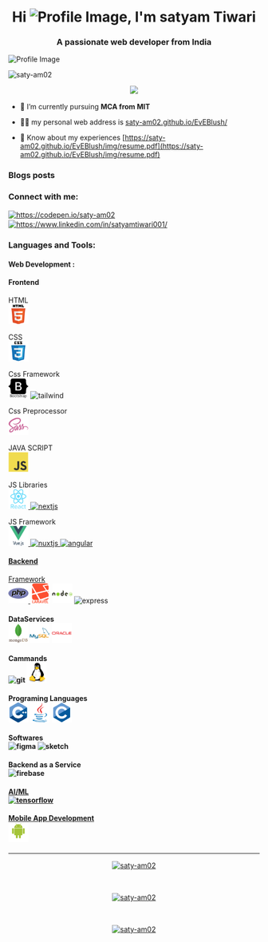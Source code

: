 
<h1 align="center">Hi <img src="https://github.com/Saty-am02/EvEBlush/assets/88832726/c7e3ac42-9cbd-47d3-ad12-6b55af760265" alt="Profile Image" width="50px" height="50px">, I'm satyam Tiwari</h1>
<h3 align="center">A passionate web developer from India</h3>
<img src="https://github.com/Saty-am02/EvEBlush/assets/88832726/c7e3ac42-9cbd-47d3-ad12-6b55af760265" alt="Profile Image">


<p align="left"><img src="https://komarev.com/ghpvc/?username=saty-am02&theme=gruvbox" alt="saty-am02" /></p>

<p align="center"><img src="https://github-profile-trophy.vercel.app/?username=saty-am02&theme=gruvbox&row=2&column=8&margin-w=15&margin-h=15"/></p>

- 🌱 I’m currently pursuing **MCA from MIT**

- 👨‍💻 my personal web address is [saty-am02.github.io/EvEBlush/](saty-am02.github.io/EvEBlush/)

- 📄 Know about my experiences [https://saty-am02.github.io/EvEBlush/img/resume.pdf](https://saty-am02.github.io/EvEBlush/img/resume.pdf)



### Blogs posts
<!-- BLOG-POST-LIST:START -->
<!-- BLOG-POST-LIST:END -->

<h3 align="left">Connect with me:</h3>
<p align="left">
<a href="https://codepen.io/https://codepen.io/saty-am02" target="blank"><img align="center" src="https://raw.githubusercontent.com/rahuldkjain/github-profile-readme-generator/master/src/images/icons/Social/codepen.svg" alt="https://codepen.io/saty-am02" height="30" width="40" /></a>
<!-- <a href="https://dev.to/dded" target="blank"><img align="center" src="https://raw.githubusercontent.com/rahuldkjain/github-profile-readme-generator/master/src/images/icons/Social/devto.svg" alt="dded" height="30" width="40" /></a> -->
<a href="https://linkedin.com/in/https://www.linkedin.com/in/satyamtiwari001/" target="blank"><img align="center" src="https://raw.githubusercontent.com/rahuldkjain/github-profile-readme-generator/master/src/images/icons/Social/linked-in-alt.svg" alt="https://www.linkedin.com/in/satyamtiwari001/" height="30" width="40" /></a>
<!-- <a href="/dddd" target="blank"><img align="center" src="https://raw.githubusercontent.com/rahuldkjain/github-profile-readme-generator/master/src/images/icons/Social/rss.svg" alt="dddd" height="30" width="40" /></a>
</p> -->

<h3 align="left">Languages and Tools:</h3>
<h4 align="left">Web Development :</h4>
<h4 align="left">Frontend</h4>
<p align="left">HTML<br>
  <img src="https://raw.githubusercontent.com/devicons/devicon/master/icons/html5/html5-original-wordmark.svg" alt="html5" width="40" height="40"/></p> 
  
<p align="left">CSS<br>
  <img src="https://raw.githubusercontent.com/devicons/devicon/master/icons/css3/css3-original-wordmark.svg" alt="css3" width="40" height="40"/></p> 

<p>Css Framework<br>
 <img src="https://raw.githubusercontent.com/devicons/devicon/master/icons/bootstrap/bootstrap-plain-wordmark.svg" alt="bootstrap" width="40" height="40"/>
 <img src="https://www.vectorlogo.zone/logos/tailwindcss/tailwindcss-icon.svg" alt="tailwind" width="40" height="40"/>
</p>
<p>Css Preprocessor<br>
<a href="https://sass-lang.com" target="_blank" rel="noreferrer"> 
  <img src="https://raw.githubusercontent.com/devicons/devicon/master/icons/sass/sass-original.svg" alt="sass" width="40" height="40"/> </a> </p> 

<p align="left">JAVA SCRIPT<br>
 <a href="https://developer.mozilla.org/en-US/docs/Web/JavaScript" target="_blank" rel="noreferrer"> 
<img src="https://raw.githubusercontent.com/devicons/devicon/master/icons/javascript/javascript-original.svg" alt="javascript" width="40" height="40"/> </a>
</p>
<p>JS Libraries<br>
 <a href="https://reactjs.org/" target="_blank" rel="noreferrer"> 
  <img src="https://raw.githubusercontent.com/devicons/devicon/master/icons/react/react-original-wordmark.svg" alt="react" width="40" height="40"/> </a> 
<a href="https://nextjs.org/" target="_blank" rel="noreferrer"> 
  <img src="https://github.com/Saty-am02/EvEBlush/assets/88832726/239f15ea-cbb0-4926-a615-809208a79daf" alt="nextjs" width="40" height="40"/> </a>
</p>

<p>JS Framework<br>
  <a href="https://vuejs.org/" target="_blank" rel="noreferrer"> <img src="https://raw.githubusercontent.com/devicons/devicon/master/icons/vuejs/vuejs-original-wordmark.svg" alt="vuejs" width="40" height="40"/> </a> 
  
<a href="https://nuxtjs.org/" target="_blank" rel="noreferrer"> 
  <img src="https://www.vectorlogo.zone/logos/nuxtjs/nuxtjs-icon.svg" alt="nuxtjs" width="40" height="40"/> </a> <a href="https://www.oracle.com/" target="_blank" rel="noreferrer"> 
   
<a href="https://angular.io" target="_blank" rel="noreferrer"> 
  <img src="https://angular.io/assets/images/logos/angular/angular.svg" alt="angular" width="40" height="40"/> </a> <a href="https://getbootstrap.com" target="_blank" rel="noreferrer"> 
</p>
   
 <h4 align="left">Backend</h4>
 <p>Framework<br>
  <a href="https://www.php.net" target="_blank" rel="noreferrer"> 
  <img src="https://raw.githubusercontent.com/devicons/devicon/master/icons/php/php-original.svg" alt="php" width="40" height="40"/> </a>
  <img src="https://raw.githubusercontent.com/devicons/devicon/master/icons/laravel/laravel-plain-wordmark.svg" alt="laravel" width="40" height="40"/>  
  <img src="https://raw.githubusercontent.com/devicons/devicon/master/icons/nodejs/nodejs-original-wordmark.svg" alt="nodejs" width="40" height="40"/>
  <img src="https://github.com/Saty-am02/EvEBlush/assets/88832726/eb779a6a-9cef-4118-b4c7-4d6b83cddafd" alt="express" width="40" height="40"/>
  </p>
<h4>DataServices<br>
  <img src="https://raw.githubusercontent.com/devicons/devicon/master/icons/mongodb/mongodb-original-wordmark.svg" alt="mongodb" width="40" height="40"/> 
  <img src="https://raw.githubusercontent.com/devicons/devicon/master/icons/mysql/mysql-original-wordmark.svg" alt="mysql" width="40" height="40"/> 
  <img src="https://raw.githubusercontent.com/devicons/devicon/master/icons/oracle/oracle-original.svg" alt="oracle" width="40" height="40"/>
</h4>

<h4>Cammands
<br>
  <img src="https://www.vectorlogo.zone/logos/git-scm/git-scm-icon.svg" alt="git"  width="40" height="40"/>
   <img src="https://raw.githubusercontent.com/devicons/devicon/master/icons/linux/linux-original.svg" alt="linux" width="40" height="40"/> 
 </h4>
 
<h4>Programing Languages
<br>
  <img src="https://raw.githubusercontent.com/devicons/devicon/master/icons/cplusplus/cplusplus-original.svg" alt="cplusplus" width="40" height="40"/> </a>  
   <img src="https://raw.githubusercontent.com/devicons/devicon/master/icons/java/java-original.svg" alt="java" width="40" height="40"/>
   <img src="https://raw.githubusercontent.com/devicons/devicon/master/icons/c/c-original.svg" alt="c" width="40" height="40"/>
</h4>

<h4>Softwares<br>
  <img src="https://www.vectorlogo.zone/logos/figma/figma-icon.svg" alt="figma" width="40" height="40"/>
  <img src="https://www.vectorlogo.zone/logos/sketchapp/sketchapp-icon.svg" alt="sketch" width="40" height="40"/>
  </h4>
<h4>Backend as a Service<br>
  <img src="https://www.vectorlogo.zone/logos/firebase/firebase-icon.svg" alt="firebase" width="40" height="40"/> </a> <a href="https://www.java.com" target="_blank" rel="noreferrer"> 
</h4>
   
<h4>AI/ML<br>
  <img src="https://www.vectorlogo.zone/logos/tensorflow/tensorflow-icon.svg" alt="tensorflow" width="40" height="40"/>
</h4>
<h4>Mobile App Development<br>
<img src="https://raw.githubusercontent.com/devicons/devicon/master/icons/android/android-original-wordmark.svg" alt="android" width="40" height="40"/> 
</h4>

<hr>

<p align="center"><img width="300vw" align="center" src="https://github-readme-stats.vercel.app/api/top-langs?username=saty-am02&show_icons=true&locale=en" alt="saty-am02" /></p><br>

<p align="center"><img width="500vw" align="center" src="https://github-readme-stats.vercel.app/api?username=saty-am02&show_icons=true&locale=en&layout=compact" alt="saty-am02" /></p><br>

<p align="center"><img width="500vw" align="center" src="https://github-readme-streak-stats.herokuapp.com/?user=saty-am02&" alt="saty-am02" /></p>


